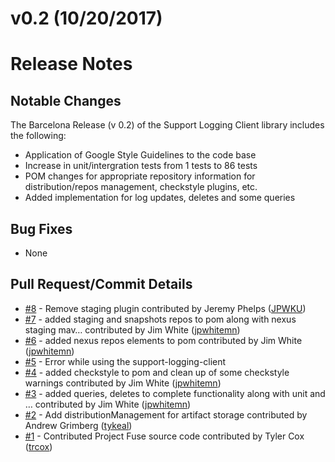 # v0.2 (10/20/2017)
# Release Notes

## Notable Changes
The Barcelona Release (v 0.2) of the Support Logging Client library includes the following:
* Application of Google Style Guidelines to the code base
* Increase in unit/intergration tests from 1 tests to 86 tests
* POM changes for appropriate repository information for distribution/repos management, checkstyle plugins, etc.
* Added implementation for log updates, deletes and some queries

## Bug Fixes
* None 

## Pull Request/Commit Details
 - [#8](https://github.com/edgexfoundry/support-logging-client/pull/8) - Remove staging plugin contributed by Jeremy Phelps ([JPWKU](https://github.com/JPWKU))
 - [#7](https://github.com/edgexfoundry/support-logging-client/pull/7) - added staging and snapshots repos to pom along with nexus staging mav… contributed by Jim White ([jpwhitemn](https://github.com/jpwhitemn))
 - [#6](https://github.com/edgexfoundry/support-logging-client/pull/6) - added nexus repos elements to pom contributed by Jim White ([jpwhitemn](https://github.com/jpwhitemn))
 - [#5](https://github.com/edgexfoundry/support-logging-client/issues/5) - Error while using the support-logging-client
 - [#4](https://github.com/edgexfoundry/support-logging-client/pull/4) - added checkstyle to pom and clean up of some checkstyle warnings contributed by Jim White ([jpwhitemn](https://github.com/jpwhitemn))
 - [#3](https://github.com/edgexfoundry/support-logging-client/pull/3) - added queries, deletes to complete functionality along with unit and … contributed by Jim White ([jpwhitemn](https://github.com/jpwhitemn))
 - [#2](https://github.com/edgexfoundry/support-logging-client/pull/2) - Add distributionManagement for artifact storage contributed by Andrew Grimberg ([tykeal](https://github.com/tykeal))
 - [#1](https://github.com/edgexfoundry/support-logging-client/pull/1) - Contributed Project Fuse source code contributed by Tyler Cox ([trcox](https://github.com/trcox))

